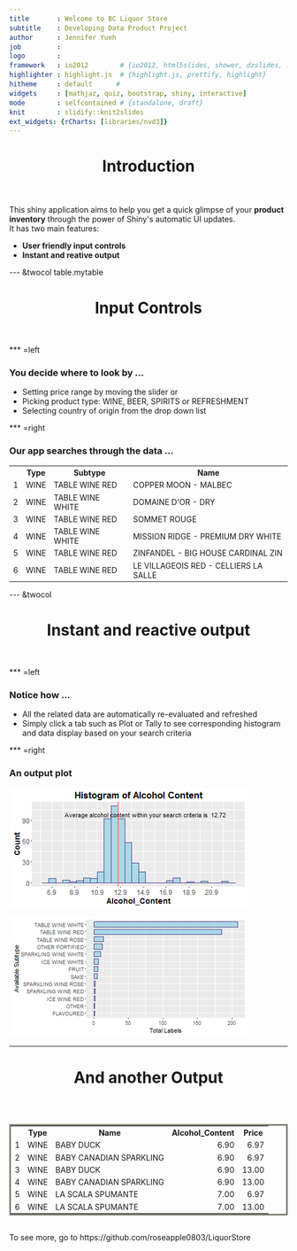 ```yaml
---
title       : Welcome to BC Liquor Store 
subtitle    : Developing Data Product Project
author      : Jennifer Yueh
job         : 
logo        : 
framework   : io2012        # {io2012, html5slides, shower, dzslides, ...}
highlighter : highlight.js  # {highlight.js, prettify, highlight}
hitheme     : default      # 
widgets     : [mathjaz, quiz, bootstrap, shiny, interactive]           
mode        : selfcontained # {standalone, draft}
knit        : slidify::knit2slides
ext_widgets: {rCharts: [libraries/nvd3]}
--- 
```




<style>
  bgclass {
    background-color: #ffff11;
  }

  table.mytable {
    border: 3px solid #7B8273;
    width: 100%;
    /* border-collapse: collapse; *
    font-size: 9px;
    line-height: 50px;
    font-family: 'Trebuchet MS';
    font-weight: bolder;
    color: red;
  }
  table.mytable td {
    font-size: 8px;
  }

</style>












## <h1 style="text-align:center;font-weight:bold">Introduction</h1> 
<br>
<br>
This shiny application aims to help you get a quick glimpse of your <b>product inventory</b> through the power of Shiny's automatic UI updates. 

<br>
It has two main features:

* <b>User friendly input controls </b>
* <b>Instant and reative output</b>




--- &twocol table.mytable


## <h1 style="text-align:center;font-weight:bold">Input Controls</h1> 
<br>

*** =left
### You decide where to look by ...

* Setting price range by moving the slider or 
* Picking product type: WINE, BEER, SPIRITS or REFRESHMENT
* Selecting country of origin from the drop down list



*** =right

### Our app searches through the data ...
<!-- html table generated in R 3.2.2 by xtable 1.8-0 package -->
<!-- Sun Jan 31 17:28:40 2016 -->
<table class:mytable>
<tr> <th>  </th> <th> Type </th> <th> Subtype </th> <th> Name </th>  </tr>
  <tr> <td align="right"> 1 </td> <td> WINE </td> <td> TABLE WINE RED </td> <td> COPPER MOON - MALBEC </td> </tr>
  <tr> <td align="right"> 2 </td> <td> WINE </td> <td> TABLE WINE WHITE </td> <td> DOMAINE D'OR - DRY </td> </tr>
  <tr> <td align="right"> 3 </td> <td> WINE </td> <td> TABLE WINE RED </td> <td> SOMMET ROUGE </td> </tr>
  <tr> <td align="right"> 4 </td> <td> WINE </td> <td> TABLE WINE WHITE </td> <td> MISSION RIDGE - PREMIUM DRY WHITE </td> </tr>
  <tr> <td align="right"> 5 </td> <td> WINE </td> <td> TABLE WINE RED </td> <td> ZINFANDEL - BIG HOUSE CARDINAL ZIN </td> </tr>
  <tr> <td align="right"> 6 </td> <td> WINE </td> <td> TABLE WINE RED </td> <td> LE VILLAGEOIS RED - CELLIERS LA SALLE </td> </tr>
   </table>



--- &twocol 


## <h1 style="text-align:center;  font-weight:bold">Instant and reactive output</h1> 
<br>

*** =left

### Notice how ...
* All the related data are automatically re-evaluated and refreshed
* Simply click a tab such as Plot or Tally to see corresponding histogram and data display based on your search criteria


*** =right
### An output plot
![plot of chunk alcohol_hist](assets/fig/alcohol_hist-1.png)



![plot of chunk unnamed-chunk-2](assets/fig/unnamed-chunk-2-1.png)


--- 


## <h1 style="text-align:center;font-weight:bold">And another Output</h1> 
<br>
<br>


<!-- html table generated in R 3.2.2 by xtable 1.8-0 package -->
<!-- Sun Jan 31 18:23:06 2016 -->
<table class="mytable">
<tr> <th>  </th> <th> Type </th> <th> Name </th> <th> Alcohol_Content </th> <th> Price </th>  </tr>
  <tr> <td align="right"> 1 </td> <td> WINE </td> <td> BABY DUCK </td> <td align="right"> 6.90 </td> <td align="right"> 6.97 </td> </tr>
  <tr> <td align="right"> 2 </td> <td> WINE </td> <td> BABY CANADIAN SPARKLING </td> <td align="right"> 6.90 </td> <td align="right"> 6.97 </td> </tr>
  <tr> <td align="right"> 3 </td> <td> WINE </td> <td> BABY DUCK </td> <td align="right"> 6.90 </td> <td align="right"> 13.00 </td> </tr>
  <tr> <td align="right"> 4 </td> <td> WINE </td> <td> BABY CANADIAN SPARKLING </td> <td align="right"> 6.90 </td> <td align="right"> 13.00 </td> </tr>
  <tr> <td align="right"> 5 </td> <td> WINE </td> <td> LA SCALA SPUMANTE </td> <td align="right"> 7.00 </td> <td align="right"> 6.97 </td> </tr>
  <tr> <td align="right"> 6 </td> <td> WINE </td> <td> LA SCALA SPUMANTE </td> <td align="right"> 7.00 </td> <td align="right"> 13.00 </td> </tr>
   </table>

<br>
To see more, go to https://github.com/roseapple0803/LiquorStore



